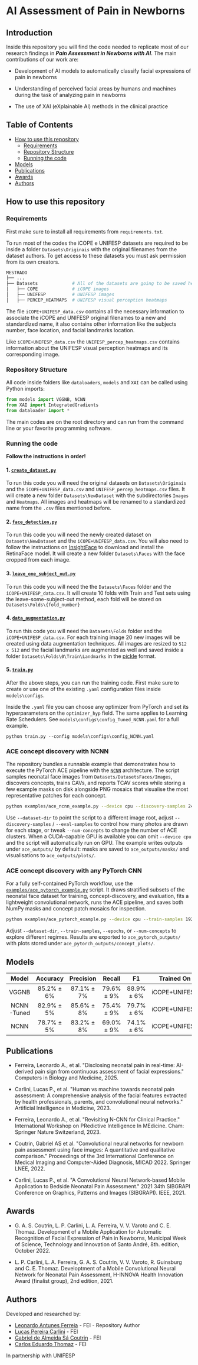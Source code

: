 # **AI Assessment of Pain in Newborns**

## **Introduction**

Inside this repository you will find the code needed to replicate most of our research findings in ***Pain Assessment in Newborns with AI***. The main contributions of our work are:

* Development of AI models to automatically classify facial expressions of pain in newborns

* Understanding  of perceived facial areas by humans and machines during the task of analyzing pain in newborns

* The use of XAI (eXplainable AI) methods in the clinical practice

## **Table of Contents**

* [How to use this repository](#how-to-use-this-repository)
  * [Requirements](#requirements)
  * [Repository Structure](#repository-structure)
  * [Running the code](#running-the-code)
* [Models](#models)
* [Publications](#publications)
* [Awards](#awards)
* [Authors](#authors)

## **How to use this repository**

### **Requirements**

First make sure to install all requirements from `requirements.txt`.

To run most of the codes the iCOPE e UNIFESP datasets are required to be inside a folder `Datasets\Originais` with the original filenames from the dataset authors. To get access to these datasets you must ask permission from its own creators.

```bash
MESTRADO
├── ...
├── Datasets             # All of the datasets are going to be saved here
│   ├── COPE             # iCOPE images
│   ├── UNIFESP          # UNIFESP images
│   ├── PERCEP_HEATMAPS  # UNIFESP visual perception heatmaps
```

The file `iCOPE+UNIFESP_data.csv` contains all the necessary information to associate the iCOPE and UNIFESP original filenames to a new and standardized name, it also contains other information like the subjects number, face location, and facial landmarks location.

Like `iCOPE+UNIFESP_data.csv` the `UNIFESP_percep_heatmaps.csv` contains information about the UNIFESP visual perception heatmaps and its corresponding image.

### **Repository Structure**

All code inside folders like `dataloaders`, `models` and `XAI` can be called using Python imports:

```python
from models import VGGNB, NCNN
from XAI import IntegratedGradients
from dataloader import *
```

The main codes are on the root directory and can run from the command line or your favorite programming software.

### **Running the code**

**Follow the instructions in order!**

#### **1. [`create_dataset.py`](create_dataset.py)**

To run this code you will need the original datasets on `Datasets\Originais` and the `iCOPE+UNIFESP_data.csv` and `UNIFESP_percep_heatmaps.csv` files.
It will create a new folder `Datasets\NewDataset` with the subdirectories `Images` and `Heatmaps`. All images and heatmaps will be renamed to a standardized name from the `.csv` files mentioned before.

#### **2. [`face_detection.py`](face_detection.py)**

To run this code you will need the newly created dataset on `Datasets\NewDataset` and the `iCOPE+UNIFESP_data.csv`. You will also need to follow the instructions on [InsightFace](https://github.com/deepinsight/insightface/tree/master/python-package) to download and install the RetinaFace model. It will create a new folder `Datasets\Faces` with the face cropped from each image.

#### **3. [`leave_one_subject_out.py`](leave_some_subject_out.py)**

To run this code you will need the the `Datasets\Faces` folder and the `iCOPE+UNIFESP_data.csv`. It will create 10 folds with Train and Test sets using the leave-some-subject-out method, each fold will be stored on `Datasets\Folds\{fold_number}`

#### **4. [`data_augmentation.py`](data_augmentation.py)**

To run this code you will need the `Datasets\Folds` folder and the `iCOPE+UNIFESP_data.csv`. For each training image 20 new images will be created using data augmentation techniques. All images are resized to `512 x 512` and the facial landmarks are augmented as well and saved inside a folder `Datasets\Folds\0\Train\Landmarks` in the [pickle](https://docs.python.org/3/library/pickle.html) format.

#### **5. [`train.py`](train.py)**

After the above steps, you can run the training code. First make sure to create or use one of the existing `.yaml` configuration files inside `models\configs`.

Inside the `.yaml` file you can choose any optimizer from PyTorch and set its hyperparameters on the `optimizer_hyp` field. The same applies to Learning Rate Schedulers. See `models\configs\config_Tuned_NCNN.yaml` for a full example.

```text
python train.py --config models\configs\config_NCNN.yaml
```

### **ACE concept discovery with NCNN**

The repository bundles a runnable example that demonstrates how to execute the
PyTorch ACE pipeline with the [`NCNN`](models/NCNN.py) architecture. The script
samples neonatal face images from `Datasets/DatasetsFaces/Images`, discovers
concepts, trains CAVs, and reports TCAV scores while storing a few example
masks on disk alongside PNG mosaics that visualise the most representative
patches for each concept.

```bash
python examples/ace_ncnn_example.py --device cpu --discovery-samples 24 --eval-samples 12
```

Use `--dataset-dir` to point the script to a different image root, adjust
`--discovery-samples` / `--eval-samples` to control how many photos are drawn
for each stage, or tweak `--num-concepts` to change the number of ACE clusters.
When a CUDA-capable GPU is available you can omit `--device cpu` and the script
will automatically run on GPU. The example writes outputs under `ace_outputs/`
by default: masks are saved to `ace_outputs/masks/` and visualisations to
`ace_outputs/plots/`.

### **ACE concept discovery with any PyTorch CNN**

For a fully self-contained PyTorch workflow, use the
[`examples/ace_pytorch_example.py`](examples/ace_pytorch_example.py) script. It
draws stratified subsets of the neonatal face dataset for training,
concept-discovery, and evaluation, fits a lightweight convolutional network,
runs the ACE pipeline, and saves both NumPy masks and concept patch mosaics for
inspection.

```bash
python examples/ace_pytorch_example.py --device cpu --train-samples 192 --discovery-samples 32 --eval-samples 32
```

Adjust `--dataset-dir`, `--train-samples`, `--epochs`, or `--num-concepts` to
explore different regimes. Results are exported to `ace_pytorch_outputs/` with
plots stored under `ace_pytorch_outputs/concept_plots/`.

## **Models**

| **Model**                | **Accuracy** | **Precision** | **Recall** | **F1**     | **Trained On**|
| :---:                    | :---:        | :---:         | :---:      | :---:      | :---:         |
| VGGNB                    | 85.2% ± 6%   | 87.1% ± 7%    | 79.6% ± 9% | 88.9% ± 6% | iCOPE+UNIFESP |
| NCNN-Tuned               | 82.9% ± 5%   | 85.6% ± 8%    | 75.4% ± 9% | 79.7% ± 6% | iCOPE+UNIFESP |
| NCNN                     | 78.7% ± 5%   | 83.2% ± 8%    | 69.0% ± 9% | 74.1% ± 6% | iCOPE+UNIFESP |

## **Publications**

* Ferreira, Leonardo A., et al. "Disclosing neonatal pain in real-time: AI-derived pain sign from continuous assessment of facial expressions." Computers in Biology and Medicine, 2025.

* Carlini, Lucas P., et al. "Human vs machine towards neonatal pain assessment: A comprehensive analysis of the facial features extracted by health professionals, parents, and convolutional neural networks." Artificial Intelligence in Medicine, 2023.

* Ferreira, Leonardo A., et al. "Revisiting N-CNN for Clinical Practice." International Workshop on PRedictive Intelligence In MEdicine. Cham: Springer Nature Switzerland, 2023.

* Coutrin, Gabriel AS et al. "Convolutional neural networks for newborn pain assessment using face images: A quantitative and qualitative comparison." Proceedings of the 3rd International Conference on Medical Imaging and Computer-Aided Diagnosis, MICAD 2022. Springer LNEE, 2022.

* Carlini, Lucas P., et al. "A Convolutional Neural Network-based Mobile Application to Bedside Neonatal Pain Assessment." 2021 34th SIBGRAPI Conference on Graphics, Patterns and Images (SIBGRAPI). IEEE, 2021.

## **Awards**

* G. A. S. Coutrin, L. P. Carlini, L. A. Ferreira, V. V. Varoto and C. E. Thomaz. Development of a Mobile Application for Automatic Recognition of Facial Expression of Pain in Newborns, Municipal Week of Science, Technology and Innovation of Santo André, 8th. edition, October 2022.

* L. P. Carlini, L. A. Ferreira, G. A. S. Coutrin, V. V. Varoto, R. Guinsburg and C. E. Thomaz. Developtment of a Mobile Convolutional Neural Network for Neonatal Pain Assessment, H-INNOVA Health Innovation Award (finalist group), 2nd edition, 2021.

## **Authors**

Developed and researched by:

* [Leonardo Antunes Ferreia](https://www.linkedin.com/in/leonardoantunesferreira/) - FEI - Repository Author
* [Lucas Pereira Carlini](https://br.linkedin.com/in/lucas-pereira-carlini-947409161) - FEI
* [Gabriel de Almeida Sá Coutrin](https://www.linkedin.com/in/gabriel-coutrin/) - FEI
* [Carlos Eduardo Thomaz](https://fei.edu.br/~cet/) - FEI

In partnership with UNIFESP
